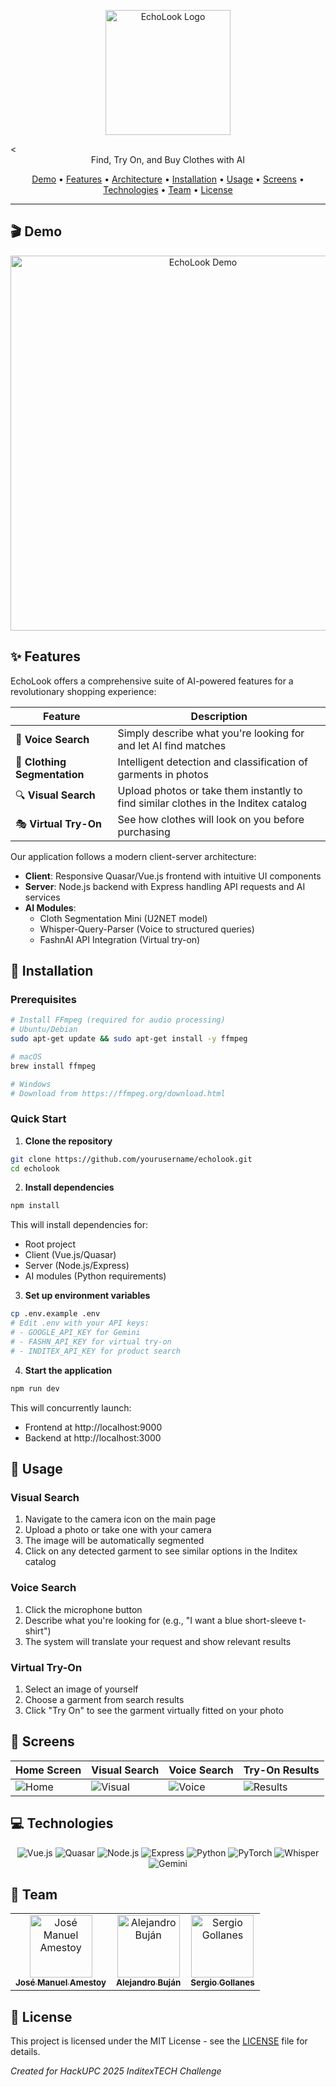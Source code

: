 
<p align="center">
  <img src="https://raw.githubusercontent.com/EchoLook/.github/main/img/echolook-logo.png" alt="EchoLook Logo" width="200"/>
</p>
<<div align="center">
Find, Try On, and Buy Clothes with AI
</div>

<p align="center">
  <a href="#demo">Demo</a> •
  <a href="#features">Features</a> •
  <a href="#architecture">Architecture</a> •
  <a href="#installation">Installation</a> •
  <a href="#usage">Usage</a> •
  <a href="#screens">Screens</a> •
  <a href="#technologies">Technologies</a> •
  <a href="#team">Team</a> •
  <a href="#license">License</a>
</p>

---

## 🎬 Demo

<p align="center">
  <img src="https://raw.githubusercontent.com/EchoLook/.github/main/img/demo.gif" alt="EchoLook Demo" width="600"/>
</p>

## ✨ Features

EchoLook offers a comprehensive suite of AI-powered features for a revolutionary shopping experience:

| Feature | Description |
|---------|-------------|
| 🎤 **Voice Search** | Simply describe what you're looking for and let AI find matches |
| 👗 **Clothing Segmentation** | Intelligent detection and classification of garments in photos |
| 🔍 **Visual Search** | Upload photos or take them instantly to find similar clothes in the Inditex catalog |
| 🎭 **Virtual Try-On** | See how clothes will look on you before purchasing |

Our application follows a modern client-server architecture:

- **Client**: Responsive Quasar/Vue.js frontend with intuitive UI components
- **Server**: Node.js backend with Express handling API requests and AI services
- **AI Modules**:
  - Cloth Segmentation Mini (U2NET model)
  - Whisper-Query-Parser (Voice to structured queries)
  - FashnAI API Integration (Virtual try-on)

## 🚀 Installation

### Prerequisites

```bash
# Install FFmpeg (required for audio processing)
# Ubuntu/Debian
sudo apt-get update && sudo apt-get install -y ffmpeg

# macOS
brew install ffmpeg

# Windows
# Download from https://ffmpeg.org/download.html
```

### Quick Start

1. **Clone the repository**

```bash
git clone https://github.com/yourusername/echolook.git
cd echolook
```

2. **Install dependencies**

```bash
npm install
```

This will install dependencies for:
- Root project
- Client (Vue.js/Quasar)
- Server (Node.js/Express)
- AI modules (Python requirements)

3. **Set up environment variables**

```bash
cp .env.example .env
# Edit .env with your API keys:
# - GOOGLE_API_KEY for Gemini
# - FASHN_API_KEY for virtual try-on
# - INDITEX_API_KEY for product search
```

4. **Start the application**

```bash
npm run dev
```

This will concurrently launch:
- Frontend at http://localhost:9000
- Backend at http://localhost:3000

## 📱 Usage

### Visual Search

1. Navigate to the camera icon on the main page
2. Upload a photo or take one with your camera
3. The image will be automatically segmented
4. Click on any detected garment to see similar options in the Inditex catalog

### Voice Search

1. Click the microphone button
2. Describe what you're looking for (e.g., "I want a blue short-sleeve t-shirt")
3. The system will translate your request and show relevant results

### Virtual Try-On

1. Select an image of yourself
2. Choose a garment from search results
3. Click "Try On" to see the garment virtually fitted on your photo

## 📱 Screens

| Home Screen | Visual Search | Voice Search | Try-On Results |
|-------------|---------------|--------------|----------------|
| ![Home](https://raw.githubusercontent.com/EchoLook/.github/main/img/screen1.png) | ![Visual](https://raw.githubusercontent.com/EchoLook/.github/main/img/screen2.png) | ![Voice](https://raw.githubusercontent.com/EchoLook/.github/main/img/screen3.png) | ![Results](https://raw.githubusercontent.com/EchoLook/.github/main/img/screen4.png) |

## 💻 Technologies

<p align="center">
  <img src="https://img.shields.io/badge/Vue.js-35495E?style=for-the-badge&logo=vue.js&logoColor=4FC08D" alt="Vue.js"/>
  <img src="https://img.shields.io/badge/Quasar-1976D2?style=for-the-badge&logo=quasar&logoColor=white" alt="Quasar"/>
  <img src="https://img.shields.io/badge/Node.js-43853D?style=for-the-badge&logo=node.js&logoColor=white" alt="Node.js"/>
  <img src="https://img.shields.io/badge/Express-000000?style=for-the-badge&logo=express&logoColor=white" alt="Express"/>
  <img src="https://img.shields.io/badge/Python-3776AB?style=for-the-badge&logo=python&logoColor=white" alt="Python"/>
  <img src="https://img.shields.io/badge/PyTorch-EE4C2C?style=for-the-badge&logo=pytorch&logoColor=white" alt="PyTorch"/>
  <img src="https://img.shields.io/badge/Whisper-FF6F00?style=for-the-badge&logo=openai&logoColor=white" alt="Whisper"/>
  <img src="https://img.shields.io/badge/Gemini-4285F4?style=for-the-badge&logo=google&logoColor=white" alt="Gemini"/>
</p>

## 👥 Team

<table>
  <tr>
    <td align="center">
      <a href="https://github.com/manuamest">
        <img src="https://github.com/manuamest.png" width="100px;" alt="José Manuel Amestoy"/>
        <br />
        <sub><b>José Manuel Amestoy</b></sub>
      </a>
    </td>
    <td align="center">
      <a href="https://github.com/alejandrobujan">
        <img src="https://github.com/alejandrobujan.png" width="100px;" alt="Alejandro Buján"/>
        <br />
        <sub><b>Alejandro Buján</b></sub>
      </a>
    </td>
    <td align="center">
      <a href="https://github.com/sergio-legazpi">
        <img src="https://github.com/sergio-legazpi.png" width="100px;" alt="Sergio Gollanes"/>
        <br />
        <sub><b>Sergio Gollanes</b></sub>
      </a>
    </td>
  </tr>
</table>

## 📝 License

This project is licensed under the MIT License - see the [LICENSE](LICENSE) file for details.

*Created for HackUPC 2025 InditexTECH Challenge*
